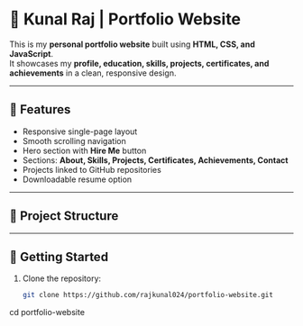 # 💼 Kunal Raj | Portfolio Website

This is my **personal portfolio website** built using **HTML, CSS, and JavaScript**.  
It showcases my **profile, education, skills, projects, certificates, and achievements** in a clean, responsive design.

---

## 🌟 Features
- Responsive single-page layout
- Smooth scrolling navigation
- Hero section with **Hire Me** button
- Sections: **About, Skills, Projects, Certificates, Achievements, Contact**
- Projects linked to GitHub repositories
- Downloadable resume option

---

## 📂 Project Structure


---

## 🚀 Getting Started

1. Clone the repository:
   ```bash
   git clone https://github.com/rajkunal024/portfolio-website.git


cd portfolio-website
